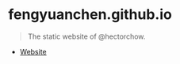 # fengyuanchen.github.io

> The static website of @hectorchow.

- [Website](https://santiago.github.io)
